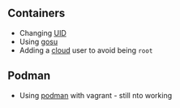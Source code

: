 ## Containers

- Changing [UID](./uid/)
- Using [gosu](./gosu/)  
- Adding a [cloud](./maven-jdk-adduser) user to avoid being `root`

## Podman

- Using [podman](./podman) with vagrant - still nto working